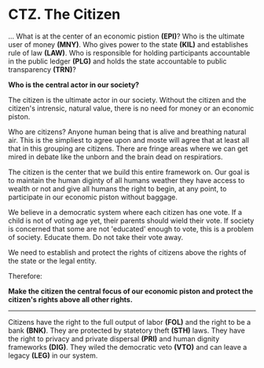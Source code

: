 # CTZ. The Citizen

... What is at the center of an economic pistion **(EPI)**? Who is the ultimate user of money **(MNY)**.  Who gives power to the state **(KIL)** and establishes rule of law **(LAW)**. Who is responsible for holding participants accountable in the public ledger **(PLG)** and holds the state accountable to public transparency **(TRN)**?

**Who is the central actor in our society?**

The citizen is the ultimate actor in our society.  Without the citizen and the citizen's intrensic, natural value, there is no need for money or an economic piston.

Who are citizens? Anyone human being that is alive and breathing natural air.  This is the simpliest to agree upon and moste will agree that at least all that in this grouping are citizens.  There are fringe areas where we can get mired in debate like the unborn and the brain dead on respiratiors.

The citizen is the center that we build this entire framework on. Our goal is to maintain the human diginty of all humans weather they have access to wealth or not and give all humans the right to begin, at any point, to participate in our economic piston without baggage.

We believe in a democratic system where each citizen has one vote.  If a child is not of voting age yet, their parents should wield their vote.  If society is concerned that some are not 'educated' enough to vote, this is a problem of society.  Educate them. Do not take their vote away.

We need to establish and protect the rights of citizens above the rights of the state or the legal entity.

Therefore:

**Make the citizen the central focus of our economic piston and protect the citizen's rights above all other rights.**

----------

Citizens have the right to the full output of labor **(FOL)** and the right to be a bank **(BNK)**.  They are protected by statetory theft **(STH)** laws. They have the right to privacy and private dispersal **(PRI)** and human dignity frameworks **(DIG)**.  They wiled the democratic veto **(VTO)** and can leave a legacy **(LEG)** in our system.





